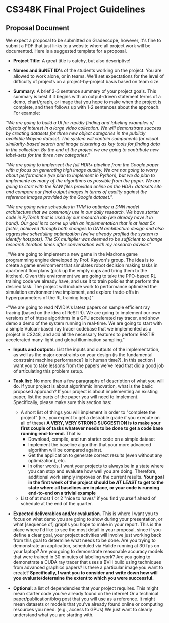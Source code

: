 # CS348K Final Project Guidelines

## Proposal Document 

We expect a proposal to be submitted on Gradescope, however, it's fine to submit a PDF that just links to a website where all project work will be documented.  Here is a suggested template for a proposal. 

* __Project Title:__  A great title is catchy, but also descriptive!

* __Names and SuNET ID's__ of the students working on the project. You are allowed to work alone, or in teams.  We'll set expectations for the level of difficulty of projects on a project-by-project basis based on team size.

* __Summary:__ A brief 2-3 sentence summary of your project goals.  This summary is best if it begins with an output-driven statement terms of a demo, chart/graph, or image that you hope to make when the project is complete, and then follows up with 1-2 sentences about the approach.  For example:

 _"We are going to build a UI for rapidly finding and labeling examples of objects of interest in a large video collection.  We will demonstrate success by creating datasets for three new object categories in the publicly available Waymo dataset.  The system will contain components for visual similarity-based search and image clustering as key tools for finding data in the collection. By the end of the project we are going to contribute new label-sets for the three new categories."_

_"We are going to implement the full HDR+ pipeline from the Google paper with a focus on generating high image quality. We are not going to worry about performance (we plan to implement in Python), but we do plan to implemente as many of the algorithms as possible from the paper.  We are going to start with the RAW files provided online on the HDR+ datasets site and compare our final output images in terms of quality against the reference images provided by the Google dataset."._
 
 _"We are going write schedules in TVM to optimize a DNN model architecture that we commonly use in our daily research. We have starter code in PyTorch that is used by our research lab (we already have it in hand). Our goal is to come up with an implementation that is at least 5x faster, achieved through both changes to DNN architecture design and also aggressive scheduling optimization (we've already profiled the system to identify hotspots). The 5X multiplier was deemed to be sufficient to change research iteration times after conversation with my research adviser."_ 

_"We are going to implement a new game in the Madrona game programming engine developed by Prof. Kayvon's group.  The idea is to create a game environment that simulates robot decision making tasks in apartment floorplans (pick up the empty cups and bring them to the kitchen).  Given this environment we are going to take the PPO-based RL training code we already have, and use it to train policies that perform the desired task.  The project will include work to performance optimized the simulation environment we implement, and explore trade-offs in hyperparameters of the RL training loop.)" 

-"We are going to read NVIDIA's latest papers on sample efficient ray tracing (based on the idea of ReSTIR).  We are going to implement our own versions of of htese algorithms in a GPU accelerated ray tracer, and show demo a demo of the system running in real-time.  We are going to start with a simple Vulcan-based ray tracer codebase that we implemented as a project in CS248, and add all the necessary features to perform ReSTIR accelerated many-light and global illumination sampling."

* __Inputs and outputs:__ List the inputs and outputs of the implementation, as well as the major constraints on your design (is the fundamental constraint machine performance? is it human time?).  In this section I want you to take lessons from the papers we've read that did a good job of articulating this problem setup. 

* __Task list:__ No more than a few paragraphs of description of what you will do.  If your project is about algorithmic innovation, what is the basic proposed approach?  If your project is about implementing an existing paper, list the parts of the paper you will need to implement.  Specifically, please make sure this section has:
    * A short list of things you will implement in order to "complete the project" (i.e., you expect to get a desirable grade if you execute on all of these)  __A VERY, VERY STRONG SUGGESTION is to make your first couple of tasks whatever needs to be done to get a code base running end-to-end.__  That is:
        * Download, compile, and run starter code on a simple dataset
        * Implement the baseline algorithm that your more advanced algorithm will be compared against.
        * Get the application to generate correct results (even without any optimization), etc. 
        * In other words, I want your projects to always be in a state where you can stop and evaluate how well you are doing. Therefore, additional work simply improves on the current results. __Your goal in the first week of the project should be *AT LEAST* to get to the state where all baselines are in place, or your code is running end-to-end on a trivial example__
  * List of at most 1 or 2 "nice to haves" if you find yourself ahead of schedule at the end of the quarter.

* __Expected deliverables and/or evaluation.__ This is where I want you to focus on what demo you are going to show during your presentation, or what [sequence of] graphs you hope to make in your report.  This is the place where I'd like to see the most detail in your proposal, since if you define a clear goal, your project activities will involve just working back from this goal to determine what needs to be done.  Are you trying to demonstrate an application, scheduled via Halide running at 30 fps on your laptop?  Are you going to demonstrate reasonable accuracy models that were trained in 30 minutes of labeling work? Are you going to demonstrate a CUDA ray tracer that uses a BVH build using techniques from advanced graphics papers? Is there a particular image you want to create? __Specifically, I want you to consider and write down how will you evaluate/determine the extent to which you were successful.__

* __Optional:__ a list of dependencies that your project requires.  This might mean starter code you've already found on the internet Or a technical paper/publication/blog post that you will use as a reference.  It might mean datasets or models that you've already found online or computing resources you need. (e.g., access to GPUs)  We just want to clearly understand what you are starting with.  
